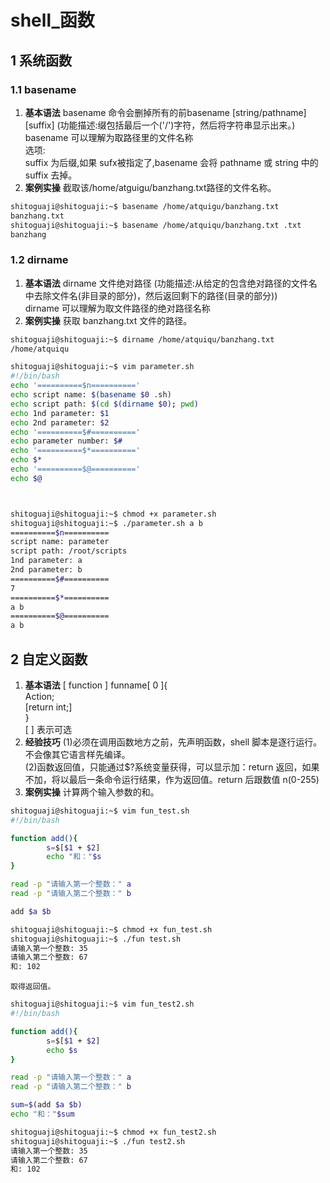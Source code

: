# shell_函数
## 1 系统函数
### 1.1 basename
1. **基本语法**
    basename 命令会删掉所有的前basename [string/pathname][suffix]       (功能描述:缀包括最后一个('/')字符，然后将字符串显示出来。)  
    basename 可以理解为取路径里的文件名称    
    选项:  
    suffix 为后缀,如果 sufx被指定了,basename 会将 pathname 或 string 中的 suffix 去掉。  
2. **案例实操**
    截取该/home/atguigu/banzhang.txt路径的文件名称。
```sh
shitoguaji@shitoguaji:~$ basename /home/atquigu/banzhang.txt
banzhang.txt
shitoguaji@shitoguaji:~$ basename /home/atquiqu/banzhang.txt .txt
banzhang
```
### 1.2 dirname
1. **基本语法**
    dirname 文件绝对路径    (功能描述:从给定的包含绝对路径的文件名中去除文件名(非目录的部分)，然后返回剩下的路径(目录的部分))  
    dirname 可以理解为取文件路径的绝对路径名称  
2. **案例实操**
    获取 banzhang.txt 文件的路径。
```sh
shitoguaji@shitoguaji:~$ dirname /home/atquiqu/banzhang.txt
/home/atquiqu
```
```sh
shitoguaji@shitoguaji:~$ vim parameter.sh
#!/bin/bash
echo '==========$n=========='
echo script name: $(basename $0 .sh)
echo script path: $(cd $(dirname $0); pwd)
echo 1nd parameter: $1
echo 2nd parameter: $2
echo '==========$#=========='
echo parameter number: $#
echo '==========$*=========='
echo $*
echo '==========$@=========='
echo $@



shitoguaji@shitoguaji:~$ chmod +x parameter.sh
shitoguaji@shitoguaji:~$ ./parameter.sh a b
==========$n==========
script name: parameter
script path: /root/scripts
1nd parameter: a
2nd parameter: b
==========$#==========
7
==========$*==========
a b
==========$@==========
a b
```

## 2 自定义函数
1. **基本语法**
    [ function ] funname[ 0 ]{  
        Action;  
        [return int;]  
    }  
    [ ] 表示可选  
2. **经验技巧**
    (1)必须在调用函数地方之前，先声明函数，shell 脚本是逐行运行。不会像其它语言样先编译。  
    (2)函数返回值，只能通过$?系统变量获得，可以显示加：return 返回，如果不加，将以最后一条命令运行结果，作为返回值。return 后跟数值 n(0-255)  
3. **案例实操**
    计算两个输入参数的和。  
```sh
shitoguaji@shitoguaji:~$ vim fun_test.sh
#!/bin/bash

function add(){
        s=$[$1 + $2]
        echo "和："$s
}

read -p "请输入第一个整数：" a
read -p "请输入第二个整数：" b

add $a $b

shitoguaji@shitoguaji:~$ chmod +x fun_test.sh
shitoguaji@shitoguaji:~$ ./fun test.sh
请输入第一个整数: 35
请输入第二个整数: 67
和: 102
```

    取得返回值。
```sh
shitoguaji@shitoguaji:~$ vim fun_test2.sh
#!/bin/bash

function add(){
        s=$[$1 + $2]
        echo $s
}

read -p "请输入第一个整数：" a
read -p "请输入第二个整数：" b

sum=$(add $a $b)
echo "和："$sum

shitoguaji@shitoguaji:~$ chmod +x fun_test2.sh
shitoguaji@shitoguaji:~$ ./fun test2.sh
请输入第一个整数: 35
请输入第二个整数: 67
和: 102

```



